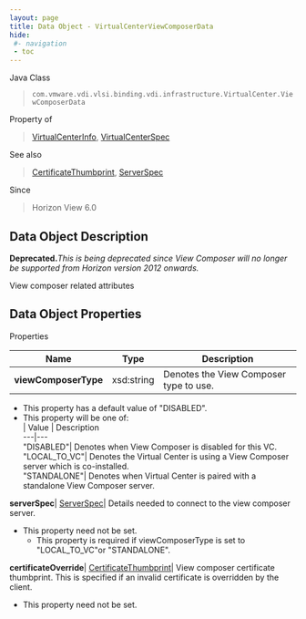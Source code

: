 ```yaml
---
layout: page
title: Data Object - VirtualCenterViewComposerData
hide:
 #- navigation
 - toc
---
```






Java Class  
> `com.vmware.vdi.vlsi.binding.vdi.infrastructure.VirtualCenter.ViewComposerData`

Property of  
> [VirtualCenterInfo](vdi.infrastructure.VirtualCenter.VirtualCenterInfo.md#field_detail), [VirtualCenterSpec](vdi.infrastructure.VirtualCenter.VirtualCenterSpec.md#field_detail)

See also  
> [CertificateThumbprint](vdi.utils.Certificate.CertificateThumbprint.md), [ServerSpec](vdi.utils.Certificate.ServerSpec.md)

Since  
> Horizon View 6.0


## Data Object Description 

**Deprecated.**_This is being deprecated since View Composer will no longer be supported from Horizon version 2012 onwards._

View composer related attributes 

## Data Object Properties

Properties

Name |  Type |  Description   
---|---|---  
**viewComposerType**|  xsd:string|  Denotes the View Composer type to use.   


  * This property has a default value of "DISABLED".
  * This property will be one of:  
|  Value |  Description   
---|---  
"DISABLED"| Denotes when View Composer is disabled for this VC.  
"LOCAL_TO_VC"| Denotes the Virtual Center is using a View Composer server which is co-installed.  
"STANDALONE"| Denotes when Virtual Center is paired with a standalone View Composer server.  

  
**serverSpec**| [ServerSpec](vdi.utils.Certificate.ServerSpec.md)|  Details needed to connect to the view composer server.   


* This property need not be set.
  * This property is required if viewComposerType is set to "LOCAL_TO_VC"or "STANDALONE".

  
**certificateOverride**| [CertificateThumbprint](vdi.utils.Certificate.CertificateThumbprint.md)|  View composer certificate thumbprint. This is specified if an invalid certificate is overridden by the client.   


* This property need not be set.

  
  
  
  
  
  

